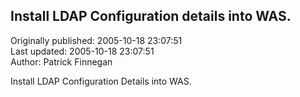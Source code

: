 ## Install LDAP Configuration details into WAS.  
Originally published: 2005-10-18 23:07:51  
Last updated: 2005-10-18 23:07:51  
Author: Patrick Finnegan  
  
Install LDAP Configuration Details into WAS.